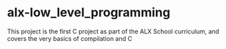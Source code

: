 # alx-low_level_programming

This project is the first C project as part of the ALX School curriculum, and covers the very basics of compilation and C